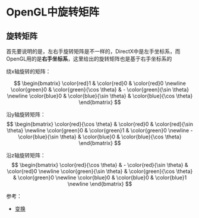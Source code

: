 # OpenGL中旋转矩阵

## 旋转矩阵
首先要说明的是，左右手旋转矩阵是不一样的，DirectX中是左手坐标系，而OpenGL用的是**右手坐标系**，这里给出的旋转矩阵也是基于右手坐标系的  

绕x轴旋转的矩阵：  

$$
\begin{bmatrix}
\color{red}1 & \color{red}0 & \color{red}0 \newline
\color{green}0 & \color{green}{\cos \theta} & - \color{green}{\sin \theta} \newline
\color{blue}0 & \color{blue}{\sin \theta} & \color{blue}{\cos \theta}
\end{bmatrix}
$$


沿y轴旋转矩阵：  
$$
\begin{bmatrix} 
\color{red}{\cos \theta} & \color{red}0 & \color{red}{\sin \theta} \newline 
\color{green}0 & \color{green}1 & \color{green}0  \newline 
-\color{blue}{\sin \theta} & \color{blue}0 & \color{blue}{\cos \theta}
\end{bmatrix}
$$


沿z轴旋转矩阵：  
$$
\begin{bmatrix} 
\color{red}{\cos \theta} & - \color{red}{\sin \theta} & \color{red}0  \newline 
\color{green}{\sin \theta} & \color{green}{\cos \theta} & \color{green}0  \newline 
\color{blue}0 & \color{blue}0 & \color{blue}1  \newline 
\end{bmatrix}
$$










参考：  
* [变换](https://learnopengl-cn.readthedocs.io/zh/latest/01%20Getting%20started/07%20Transformations/#_18)
